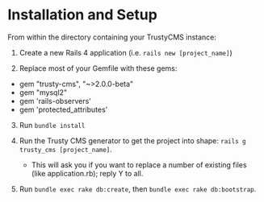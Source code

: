 # Installation and Setup

From within the directory containing your TrustyCMS instance:

1. Create a new Rails 4 application (i.e. `rails new [project_name]`)

2. Replace most of your Gemfile with these gems:
  - gem "trusty-cms", "~>2.0.0-beta"
  - gem "mysql2"
  - gem 'rails-observers'
  - gem 'protected_attributes'

3. Run `bundle install`

4. Run the Trusty CMS generator to get the project into shape: `rails g trusty_cms [project_name]`.
   - This will ask you if you want to replace a number of existing files (like application.rb); reply Y to all.

5. Run `bundle exec rake db:create`, then `bundle exec rake db:bootstrap`.
